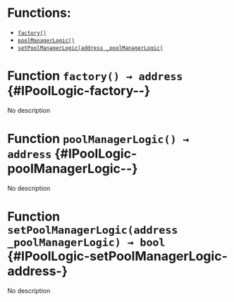 

# Functions:
- [`factory()`](#IPoolLogic-factory--)
- [`poolManagerLogic()`](#IPoolLogic-poolManagerLogic--)
- [`setPoolManagerLogic(address _poolManagerLogic)`](#IPoolLogic-setPoolManagerLogic-address-)



# Function `factory() → address` {#IPoolLogic-factory--}
No description




# Function `poolManagerLogic() → address` {#IPoolLogic-poolManagerLogic--}
No description




# Function `setPoolManagerLogic(address _poolManagerLogic) → bool` {#IPoolLogic-setPoolManagerLogic-address-}
No description




